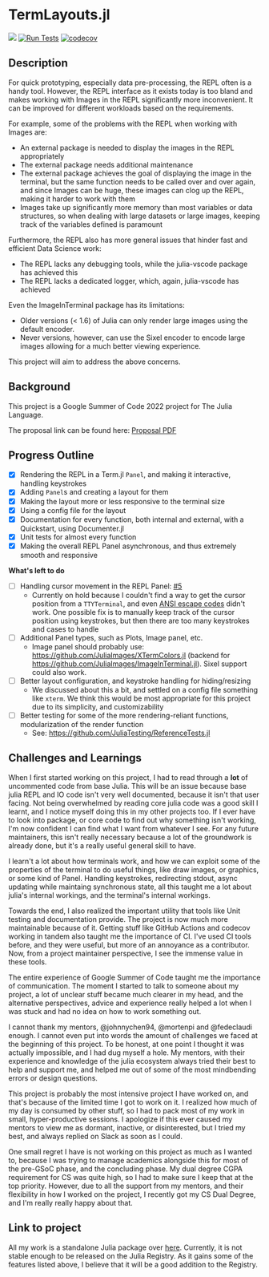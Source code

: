 # TermLayouts.jl

[![](https://img.shields.io/badge/docs-dev-teal.svg)](https://soumitradev.github.io/TermLayouts.jl/dev/) [![Run Tests](https://github.com/soumitradev/TermLayouts.jl/actions/workflows/test.yml/badge.svg)](https://github.com/soumitradev/TermLayouts.jl/actions/workflows/test.yml) [![codecov](https://codecov.io/gh/soumitradev/TermLayouts.jl/branch/main/graph/badge.svg?token=LWU3QJ7TW6)](https://codecov.io/gh/soumitradev/TermLayouts.jl)

## Description

For quick prototyping, especially data pre-processing, the REPL often is a handy tool. However, the REPL interface as it exists today is too bland and makes working with Images in the REPL significantly more inconvenient. It can be improved for different workloads based on the requirements.

For example, some of the problems with the REPL when working with Images are:

- An external package is needed to display the images in the REPL appropriately
- The external package needs additional maintenance
- The external package achieves the goal of displaying the image in the terminal, but the same function needs to be called over and over again, and since Images can be huge, these images can clog up the REPL, making it harder to work with them
- Images take up significantly more memory than most variables or data structures, so when dealing with large datasets or large images, keeping track of the variables defined is paramount

Furthermore, the REPL also has more general issues that hinder fast and efficient Data Science work:
- The REPL lacks any debugging tools, while the julia-vscode package has achieved this
- The REPL lacks a dedicated logger, which, again, julia-vscode has achieved

Even the ImageInTerminal package has its limitations:
- Older versions (< 1.6) of Julia can only render large images using the default encoder.
- Never versions, however, can use the Sixel encoder to encode large images allowing for a much better viewing experience.

This project will aim to address the above concerns.

## Background

This project is a Google Summer of Code 2022 project for The Julia Language.

The proposal link can be found here: [Proposal PDF](./proposal.pdf)

## Progress Outline

- [x] Rendering the REPL in a Term.jl `Panel`, and making it interactive, handling keystrokes
- [x] Adding `Panel`s and creating a layout for them
- [x] Making the layout more or less responsive to the terminal size
- [x] Using a config file for the layout
- [x] Documentation for every function, both internal and external, with a Quickstart, using Documenter.jl
- [x] Unit tests for almost every function
- [x] Making the overall REPL Panel asynchronous, and thus extremely smooth and responsive

**What's left to do**
- [ ] Handling cursor movement in the REPL Panel: [#5](https://github.com/soumitradev/TermLayouts.jl/issues/5)
  - Currently on hold because I couldn't find a way to get the cursor position from a `TTYTerminal`, and even [ANSI escape codes](https://en.wikipedia.org/wiki/ANSI_escape_code) didn't work. One possible fix is to manually keep track of the cursor position using keystrokes, but then there are too many keystrokes and cases to handle
- [ ] Additional Panel types, such as Plots, Image panel, etc.
  - Image panel should probably use: https://github.com/JuliaImages/XTermColors.jl (backend for https://github.com/JuliaImages/ImageInTerminal.jl). Sixel support could also work.
- [ ] Better layout configuration, and keystroke handling for hiding/resizing
  - We discussed about this a bit, and settled on a config file something like `xterm`. We think this would be most appropriate for this project due to its simplicity, and customizability
- [ ] Better testing for some of the more rendering-reliant functions, modularization of the render function
  - See: https://github.com/JuliaTesting/ReferenceTests.jl


## Challenges and Learnings

When I first started working on this project, I had to read through a **lot** of uncommented code from base Julia. This will be an issue because base julia REPL and IO code isn't very well documented, because it isn't that user facing. Not being overwhelmed by reading core julia code was a good skill I learnt, and I notice myself doing this in my other projects too. If I ever have to look into package, or core code to find out why something isn't working, I'm now confident I can find what I want from whatever I see. For any future maintainers, this isn't really necessary because a lot of the groundwork is already done, but it's a really useful general skill to have.

I learn't a lot about how terminals work, and how we can exploit some of the properties of the terminal to do useful things, like draw images, or graphics, or some kind of Panel. Handling keystrokes, redirecting stdout, async updating while maintaing synchronous state, all this taught me a lot about julia's internal workings, and the terminal's internal workings.

Towards the end, I also realized the important utility that tools like Unit testing and documentation provide. The project is now much more maintainable because of it. Getting stuff like GitHub Actions and codecov working in tandem also taught me the importance of CI. I've used CI tools before, and they were useful, but more of an annoyance as a contributor. Now, from a project maintainer perspective, I see the immense value in these tools.

The entire experience of Google Summer of Code taught me the importance of communication. The moment I started to talk to someone about my project, a lot of unclear stuff became much clearer in my head, and the alternative perspectives, advice and experience really helped a lot when I was stuck and had no idea on how to work something out.

I cannot thank my mentors, @johnnychen94, @mortenpi and @fedeclaudi enough. I cannot even put into words the amount of challenges we faced at the beginning of this project. To be honest, at one point I thought it was actually impossible, and I had dug myself a hole. My mentors, with their experience and knowledge of the julia ecosystem always tried their best to help and support me, and helped me out of some of the most mindbending errors or design questions.

This project is probably the most intensive project I have worked on, and that's because of the limited time I got to work on it. I realized how much of my day is consumed by other stuff, so I had to pack most of my work in small, hyper-productive sessions. I apologize if this ever caused my mentors to view me as dormant, inactive, or disinterested, but I tried my best, and always replied on Slack as soon as I could.

One small regret I have is not working on this project as much as I wanted to, because I was trying to manage academics alongside this for most of the pre-GSoC phase, and the concluding phase. My dual degree CGPA requirement for CS was quite high, so I had to make sure I keep that at the top priority. However, due to all the support from my mentors, and their flexibility in how I worked on the project, I recently got my CS Dual Degree, and I'm really really happy about that.

## Link to project
All my work is a standalone Julia package over [here](https://github.com/soumitradev/TermLayouts.jl). Currently, it is not stable enough to be released on the Julia Registry. As it gains some of the features listed above, I believe that it will be a good addition to the Registry.
